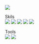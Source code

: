 <img src="https://capsule-render.vercel.app/api?type=wave&color=auto&height=200&section=header&text=Bohwan Rim&fontSize=90" />

Skils </br>
<img src="https://img.shields.io/badge/NET-512BD4?style=flat-square&logo=.NET&logoColor=white"/>
<img src="https://img.shields.io/badge/CSS3-1572B6?style=flat-square&logo=CSS3&logoColor=white"/>
<img src="https://img.shields.io/badge/JavaScript-F7DF1E?style=flat-square&logo=JavaScript&logoColor=white"/>
<img src="https://img.shields.io/badge/HTML5-E34F26?style=flat-square&logo=HTML5&logoColor=white"/>
<img src="https://img.shields.io/badge/MSSQL-CC2927?style=flat-square&logo=Microsoft SQL Server&logoColor=white"/>

Tools </br>
<img src="https://img.shields.io/badge/Visual Studio-5C3D91?style=flat-square&logo=Visual Studio&logoColor=white"/>
<img src="https://img.shields.io/badge/Azure-0078D4?style=flat-square&logo=Microsoft Azure&logoColor=white"/>
